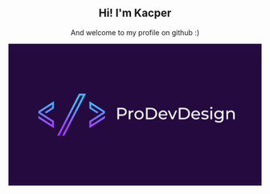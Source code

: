 <div align="center">
  
## Hi! I'm Kacper

And welcome to my profile on github :)

<div align="center">
  <a href="https://github.com/ProDevDesign/prodevdesign.github.io">
    <img src="github-readme.png" alt="ProDevDesign - Github profile">
  </a>
